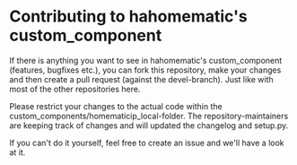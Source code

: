 # Contributing to hahomematic's custom_component

If there is anything you want to see in hahomematic's custom_component (features, bugfixes etc.), you can fork this repository, make your changes and then create a pull request (against the devel-branch). Just like with most of the other repositories here.

Please restrict your changes to the actual code within the custom_components/homematicip_local-folder. The repository-maintainers are keeping track of changes and will updated the changelog and setup.py.

If you can't do it yourself, feel free to create an issue and we'll have a look at it.
